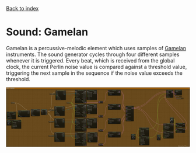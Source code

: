 [Back to index](Soundgarden_Documentation.md)

# Sound: Gamelan


Gamelan is a percussive-melodic element which uses samples of [Gamelan](https://en.wikipedia.org/wiki/Gamelan) instruments. The sound generator cycles through four different samples whenever it is triggered. Every beat, which is received from the global clock, the current Perlin noise value is compared against a threshold value, triggering the next sample in the sequence if the noise value exceeds the threshold.

![](attachments/Pasted%20image%2020240430111654.png)